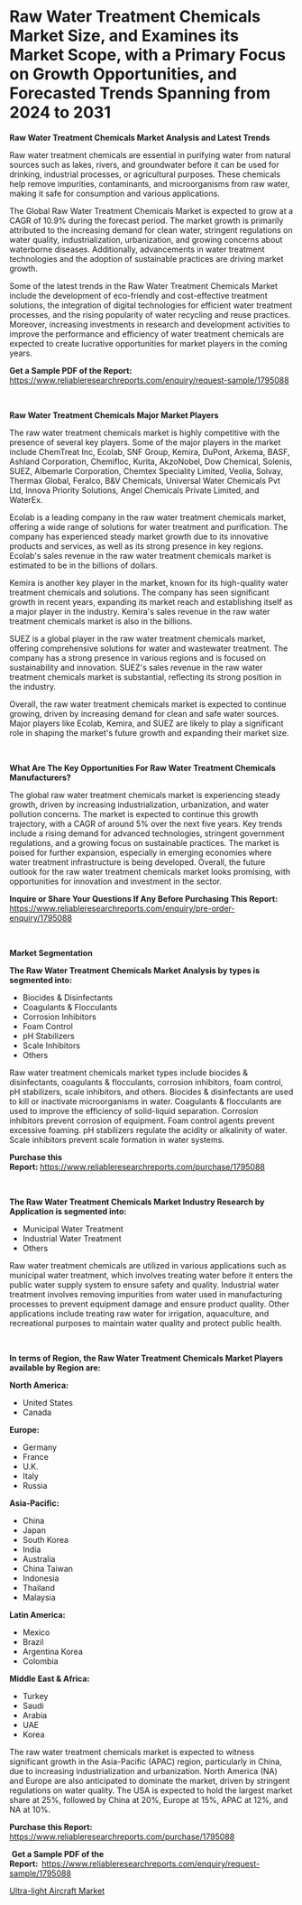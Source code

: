 <p><h1>Raw Water Treatment Chemicals Market Size, and Examines its Market Scope, with a Primary Focus on Growth Opportunities, and Forecasted Trends Spanning from 2024 to 2031</h1></p><p><strong>Raw Water Treatment Chemicals Market Analysis and Latest Trends</strong></p>
<p><p>Raw water treatment chemicals are essential in purifying water from natural sources such as lakes, rivers, and groundwater before it can be used for drinking, industrial processes, or agricultural purposes. These chemicals help remove impurities, contaminants, and microorganisms from raw water, making it safe for consumption and various applications.</p><p>The Global Raw Water Treatment Chemicals Market is expected to grow at a CAGR of 10.9% during the forecast period. The market growth is primarily attributed to the increasing demand for clean water, stringent regulations on water quality, industrialization, urbanization, and growing concerns about waterborne diseases. Additionally, advancements in water treatment technologies and the adoption of sustainable practices are driving market growth.</p><p>Some of the latest trends in the Raw Water Treatment Chemicals Market include the development of eco-friendly and cost-effective treatment solutions, the integration of digital technologies for efficient water treatment processes, and the rising popularity of water recycling and reuse practices. Moreover, increasing investments in research and development activities to improve the performance and efficiency of water treatment chemicals are expected to create lucrative opportunities for market players in the coming years.</p></p>
<p><strong>Get a Sample PDF of the Report:&nbsp;</strong> <a href="https://www.reliableresearchreports.com/enquiry/request-sample/1795088">https://www.reliableresearchreports.com/enquiry/request-sample/1795088</a></p>
<p>&nbsp;</p>
<p><strong>Raw Water Treatment Chemicals Major Market Players</strong></p>
<p><p>The raw water treatment chemicals market is highly competitive with the presence of several key players. Some of the major players in the market include ChemTreat Inc, Ecolab, SNF Group, Kemira, DuPont, Arkema, BASF, Ashland Corporation, Chemifloc, Kurita, AkzoNobel, Dow Chemical, Solenis, SUEZ, Albemarle Corporation, Chemtex Speciality Limited, Veolia, Solvay, Thermax Global, Feralco, B&V Chemicals, Universal Water Chemicals Pvt Ltd, Innova Priority Solutions, Angel Chemicals Private Limited, and WaterEx.</p><p>Ecolab is a leading company in the raw water treatment chemicals market, offering a wide range of solutions for water treatment and purification. The company has experienced steady market growth due to its innovative products and services, as well as its strong presence in key regions. Ecolab's sales revenue in the raw water treatment chemicals market is estimated to be in the billions of dollars.</p><p>Kemira is another key player in the market, known for its high-quality water treatment chemicals and solutions. The company has seen significant growth in recent years, expanding its market reach and establishing itself as a major player in the industry. Kemira's sales revenue in the raw water treatment chemicals market is also in the billions.</p><p>SUEZ is a global player in the raw water treatment chemicals market, offering comprehensive solutions for water and wastewater treatment. The company has a strong presence in various regions and is focused on sustainability and innovation. SUEZ's sales revenue in the raw water treatment chemicals market is substantial, reflecting its strong position in the industry.</p><p>Overall, the raw water treatment chemicals market is expected to continue growing, driven by increasing demand for clean and safe water sources. Major players like Ecolab, Kemira, and SUEZ are likely to play a significant role in shaping the market's future growth and expanding their market size.</p></p>
<p>&nbsp;</p>
<p><strong>What Are The Key Opportunities For Raw Water Treatment Chemicals Manufacturers?</strong></p>
<p><p>The global raw water treatment chemicals market is experiencing steady growth, driven by increasing industrialization, urbanization, and water pollution concerns. The market is expected to continue this growth trajectory, with a CAGR of around 5% over the next five years. Key trends include a rising demand for advanced technologies, stringent government regulations, and a growing focus on sustainable practices. The market is poised for further expansion, especially in emerging economies where water treatment infrastructure is being developed. Overall, the future outlook for the raw water treatment chemicals market looks promising, with opportunities for innovation and investment in the sector.</p></p>
<p><strong>Inquire or Share Your Questions If Any Before Purchasing This Report:</strong> <a href="https://www.reliableresearchreports.com/enquiry/pre-order-enquiry/1795088">https://www.reliableresearchreports.com/enquiry/pre-order-enquiry/1795088</a></p>
<p>&nbsp;</p>
<p><strong>Market Segmentation</strong></p>
<p><strong>The Raw Water Treatment Chemicals Market Analysis by types is segmented into:</strong></p>
<p><ul><li>Biocides & Disinfectants</li><li>Coagulants & Flocculants</li><li>Corrosion Inhibitors</li><li>Foam Control</li><li>pH Stabilizers</li><li>Scale Inhibitors</li><li>Others</li></ul></p>
<p><p>Raw water treatment chemicals market types include biocides & disinfectants, coagulants & flocculants, corrosion inhibitors, foam control, pH stabilizers, scale inhibitors, and others. Biocides & disinfectants are used to kill or inactivate microorganisms in water. Coagulants & flocculants are used to improve the efficiency of solid-liquid separation. Corrosion inhibitors prevent corrosion of equipment. Foam control agents prevent excessive foaming. pH stabilizers regulate the acidity or alkalinity of water. Scale inhibitors prevent scale formation in water systems.</p></p>
<p><strong>Purchase this Report:&nbsp;</strong><a href="https://www.reliableresearchreports.com/purchase/1795088">https://www.reliableresearchreports.com/purchase/1795088</a></p>
<p>&nbsp;</p>
<p><strong>The Raw Water Treatment Chemicals Market Industry Research by Application is segmented into:</strong></p>
<p><ul><li>Municipal Water Treatment</li><li>Industrial Water Treatment</li><li>Others</li></ul></p>
<p><p>Raw water treatment chemicals are utilized in various applications such as municipal water treatment, which involves treating water before it enters the public water supply system to ensure safety and quality. Industrial water treatment involves removing impurities from water used in manufacturing processes to prevent equipment damage and ensure product quality. Other applications include treating raw water for irrigation, aquaculture, and recreational purposes to maintain water quality and protect public health.</p></p>
<p>&nbsp;</p>
<p><strong>In terms of Region, the Raw Water Treatment Chemicals Market Players available by Region are:</strong></p>
<p>
    <p> <strong> North America: </strong>
        <ul>
            <li>United States</li>
            <li>Canada</li>
        </ul>
        </p> 
    <p> <strong> Europe: </strong>
        <ul>
            <li>Germany</li>
            <li>France</li>
            <li>U.K.</li>
            <li>Italy</li>
            <li>Russia</li>
        </ul>
        </p> 
    <p> <strong> Asia-Pacific: </strong>
        <ul>
            <li>China</li>
            <li>Japan</li>
            <li>South Korea</li>
            <li>India</li>
            <li>Australia</li>
            <li>China Taiwan</li>
            <li>Indonesia</li>
            <li>Thailand</li>
            <li>Malaysia</li>
        </ul>
        </p> 
    <p> <strong> Latin America: </strong>
        <ul>
            <li>Mexico</li>
            <li>Brazil</li>
            <li>Argentina Korea</li>
            <li>Colombia</li>
        </ul>
        </p> 
    <p> <strong> Middle East & Africa: </strong>
        <ul>
            <li>Turkey</li>
            <li>Saudi</li>
            <li>Arabia</li>
            <li>UAE</li>
            <li>Korea</li>
        </ul>
    </p>
    </p>
<p><p>The raw water treatment chemicals market is expected to witness significant growth in the Asia-Pacific (APAC) region, particularly in China, due to increasing industrialization and urbanization. North America (NA) and Europe are also anticipated to dominate the market, driven by stringent regulations on water quality. The USA is expected to hold the largest market share at 25%, followed by China at 20%, Europe at 15%, APAC at 12%, and NA at 10%.</p></p>
<p><strong>Purchase this Report: </strong><a href="https://www.reliableresearchreports.com/purchase/1795088">https://www.reliableresearchreports.com/purchase/1795088</a></p>
<p>&nbsp;<strong>Get a Sample PDF of the Report:&nbsp;&nbsp;</strong><a href="https://www.reliableresearchreports.com/enquiry/request-sample/1795088">https://www.reliableresearchreports.com/enquiry/request-sample/1795088</a></p>
<p><strong></strong></p>
<p><p><a href="https://gamy-alyssum-396.notion.site/Ultra-light-Aircraft-Market-with-the-goal-of-estimating-the-market-size-and-future-growth-potential--17ce08bb59ee4e969a132d05dd7fec85">Ultra-light Aircraft Market</a></p></p>